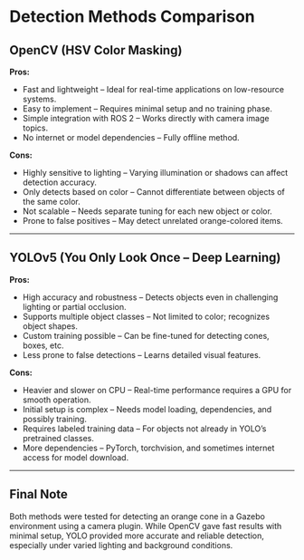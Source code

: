 # Detection Methods Comparison

## OpenCV (HSV Color Masking)

**Pros:**
- Fast and lightweight – Ideal for real-time applications on low-resource systems.
- Easy to implement – Requires minimal setup and no training phase.
- Simple integration with ROS 2 – Works directly with camera image topics.
- No internet or model dependencies – Fully offline method.

**Cons:**
- Highly sensitive to lighting – Varying illumination or shadows can affect detection accuracy.
- Only detects based on color – Cannot differentiate between objects of the same color.
- Not scalable – Needs separate tuning for each new object or color.
- Prone to false positives – May detect unrelated orange-colored items.

---

## YOLOv5 (You Only Look Once – Deep Learning)

**Pros:**
- High accuracy and robustness – Detects objects even in challenging lighting or partial occlusion.
- Supports multiple object classes – Not limited to color; recognizes object shapes.
- Custom training possible – Can be fine-tuned for detecting cones, boxes, etc.
- Less prone to false detections – Learns detailed visual features.

**Cons:**
- Heavier and slower on CPU – Real-time performance requires a GPU for smooth operation.
- Initial setup is complex – Needs model loading, dependencies, and possibly training.
- Requires labeled training data – For objects not already in YOLO’s pretrained classes.
- More dependencies – PyTorch, torchvision, and sometimes internet access for model download.

---

## Final Note

Both methods were tested for detecting an orange cone in a Gazebo environment using a camera plugin. While OpenCV gave fast results with minimal setup, YOLO provided more accurate and reliable detection, especially under varied lighting and background conditions.


